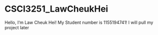 # CSCI3251_LawCheukHei
Hello, I‘m Law Cheuk Hei!
My Student number is 1155194741!
I will pull my project later
